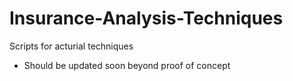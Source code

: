 # Insurance-Analysis-Techniques
Scripts for acturial techniques

- Should be updated soon beyond proof of concept
